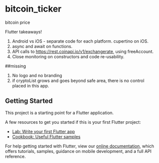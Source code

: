 # bitcoin_ticker

bitcoin price

Flutter takeaways!
1. Android vs iOS - separate code for each platform. cupertino on iOS.
2. async and await on functions.
3. API calls to https://rest.coinapi.io/v1/exchangerate, using freeAccount.
4. Close monitoring on constructors and code re-usability.

##missing
1. No logo and no branding
2. if cryptoList grows and goes beyond safe area, there is no control placed in this app.



## Getting Started

This project is a starting point for a Flutter application.

A few resources to get you started if this is your first Flutter project:

- [Lab: Write your first Flutter app](https://flutter.dev/docs/get-started/codelab)
- [Cookbook: Useful Flutter samples](https://flutter.dev/docs/cookbook)

For help getting started with Flutter, view our
[online documentation](https://flutter.dev/docs), which offers tutorials,
samples, guidance on mobile development, and a full API reference.
